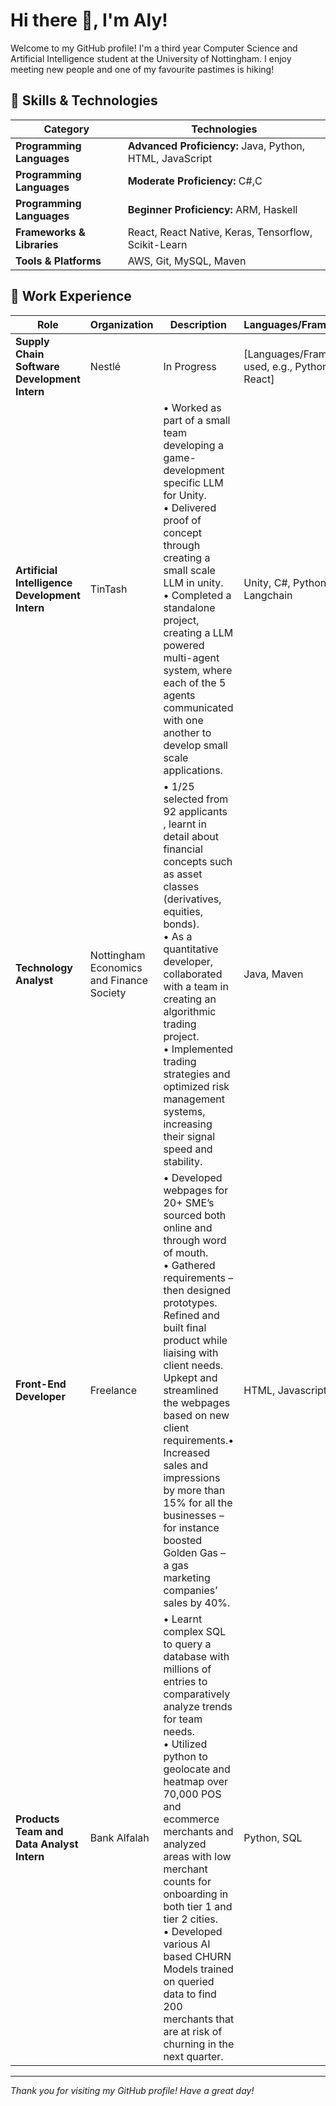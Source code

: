 # Hi there 👋, I'm Aly!

Welcome to my GitHub profile! I'm a third year Computer Science and Artificial Intelligence student at the University of Nottingham. I enjoy meeting new people and one of my favourite pastimes is hiking! 

## 🚀 Skills & Technologies

| **Category**               | **Technologies**                        |
|----------------------------|-----------------------------------------|
| **Programming Languages**   | **Advanced Proficiency:** Java, Python, HTML, JavaScript|
| **Programming Languages**   | **Moderate Proficiency:** C#,C |
| **Programming Languages**   | **Beginner Proficiency:** ARM, Haskell |
| **Frameworks & Libraries**  | React, React Native, Keras, Tensorflow, Scikit-Learn |
| **Tools & Platforms**       | AWS, Git, MySQL, Maven |

## 💼 Work Experience

| **Role**               | **Organization**        | **Description**                              | **Languages/Frameworks**                  |
|------------------------|--------------------------|----------------------------------------------|-------------------------------------------|
| **Supply Chain Software Development Intern**  | Nestlé | In Progress | [Languages/Frameworks used, e.g., Python, React] |
| **Artificial Intelligence Development Intern**         | TinTash | •	Worked as part of a small team developing a game-development specific LLM for Unity.<br>•	Delivered proof of concept through creating a small scale LLM in unity.<br>•	Completed a standalone project, creating a LLM powered multi-agent system, where each of the 5 agents communicated with one another to develop small scale applications.| Unity, C#, Python, Langchain              |
| **Technology Analyst**         | Nottingham Economics and Finance Society	| •	1/25 selected from 92 applicants<br>, learnt in detail about financial concepts such as asset classes (derivatives, equities, bonds).<br>•	As a quantitative developer, collaborated with a team in creating an algorithmic trading project.<br> •	Implemented trading strategies and optimized risk management systems, increasing their signal speed and stability.| Java, Maven|
| **Front-End Developer**  | Freelance |•	Developed webpages for 20+ SME’s sourced both online and through word of mouth. <br> •	Gathered requirements – then designed prototypes. Refined and built final product while liaising with client needs.<br> Upkept and streamlined the webpages based on new client requirements.•	Increased sales and impressions by more than 15% for all the businesses – for instance boosted Golden Gas – a gas marketing companies’ sales by 40%.| HTML, Javascript, CSS |
| **Products Team and Data Analyst Intern**  | Bank Alfalah |•	Learnt complex SQL to query a database with millions of entries to comparatively analyze trends for team needs.<br> •	Utilized python to geolocate and heatmap over 70,000 POS and ecommerce merchants and analyzed areas with low merchant counts for onboarding in both tier 1 and tier 2 cities.<br> •	Developed various AI based CHURN Models trained on queried data to find 200 merchants that are at risk of churning in the next quarter.| Python, SQL|
 
---

*Thank you for visiting my GitHub profile! Have a great day!*

